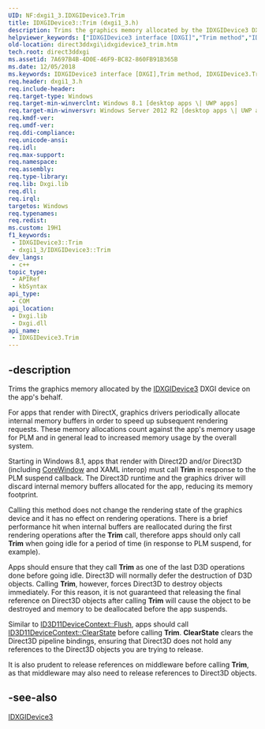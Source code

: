 ```yaml
---
UID: NF:dxgi1_3.IDXGIDevice3.Trim
title: IDXGIDevice3::Trim (dxgi1_3.h)
description: Trims the graphics memory allocated by the IDXGIDevice3 DXGI device on the app's behalf.
helpviewer_keywords: ["IDXGIDevice3 interface [DXGI]","Trim method","IDXGIDevice3.Trim","IDXGIDevice3::Trim","Trim","Trim method [DXGI]","Trim method [DXGI]","IDXGIDevice3 interface","direct3ddxgi.idxgidevice3_trim","dxgi1_3/IDXGIDevice3::Trim"]
old-location: direct3ddxgi\idxgidevice3_trim.htm
tech.root: direct3ddxgi
ms.assetid: 7A697B4B-4D0E-46F9-BC82-860FB91B365B
ms.date: 12/05/2018
ms.keywords: IDXGIDevice3 interface [DXGI],Trim method, IDXGIDevice3.Trim, IDXGIDevice3::Trim, Trim, Trim method [DXGI], Trim method [DXGI],IDXGIDevice3 interface, direct3ddxgi.idxgidevice3_trim, dxgi1_3/IDXGIDevice3::Trim
req.header: dxgi1_3.h
req.include-header: 
req.target-type: Windows
req.target-min-winverclnt: Windows 8.1 [desktop apps \| UWP apps]
req.target-min-winversvr: Windows Server 2012 R2 [desktop apps \| UWP apps]
req.kmdf-ver: 
req.umdf-ver: 
req.ddi-compliance: 
req.unicode-ansi: 
req.idl: 
req.max-support: 
req.namespace: 
req.assembly: 
req.type-library: 
req.lib: Dxgi.lib
req.dll: 
req.irql: 
targetos: Windows
req.typenames: 
req.redist: 
ms.custom: 19H1
f1_keywords:
 - IDXGIDevice3::Trim
 - dxgi1_3/IDXGIDevice3::Trim
dev_langs:
 - c++
topic_type:
 - APIRef
 - kbSyntax
api_type:
 - COM
api_location:
 - Dxgi.lib
 - Dxgi.dll
api_name:
 - IDXGIDevice3.Trim
---
```


## -description

Trims the graphics memory allocated by the <a href="/windows/desktop/api/dxgi1_3/nn-dxgi1_3-idxgidevice3">IDXGIDevice3</a> DXGI device on the app's behalf.

For apps that render with DirectX, graphics drivers periodically allocate internal memory buffers in order to speed up subsequent rendering requests. These memory allocations count against the app's memory usage for PLM  and in general lead to increased memory usage by the overall system.

Starting in Windows 8.1, apps that render with Direct2D and/or Direct3D (including <a href="/uwp/api/Windows.UI.Core.CoreWindow">CoreWindow</a> and XAML interop) must call <b>Trim</b> in response to the PLM suspend callback. The Direct3D runtime and the graphics driver will discard internal memory buffers allocated for the app, reducing its memory footprint.

Calling this method does not change the rendering state of the graphics device and it has no effect on rendering operations. There is a brief performance hit when internal buffers are reallocated during the first rendering operations after the <b>Trim</b> call, therefore apps should only call <b>Trim</b> when going idle for a period of time (in response to PLM suspend, for example).

Apps should ensure that they call <b>Trim</b> as one of the last D3D operations done before going idle. Direct3D will normally defer the destruction of D3D objects. Calling <b>Trim</b>, however, forces Direct3D to destroy objects immediately. For this reason, it is not guaranteed that releasing the final reference on Direct3D objects after calling <b>Trim</b> will cause the object to be destroyed and memory to be deallocated  before the app suspends.

Similar to <a href="/windows/desktop/api/d3d11/nf-d3d11-id3d11devicecontext-flush">ID3D11DeviceContext::Flush</a>, apps should call <a href="/windows/desktop/api/d3d11/nf-d3d11-id3d11devicecontext-clearstate">ID3D11DeviceContext::ClearState</a> before calling <b>Trim</b>. <b>ClearState</b> clears the Direct3D pipeline bindings, ensuring that Direct3D does not hold any references to the Direct3D objects you are trying to release.

It is also prudent to release references on middleware before calling <b>Trim</b>, as that middleware may also need to release references
to Direct3D objects.

## -see-also

<a href="/windows/desktop/api/dxgi1_3/nn-dxgi1_3-idxgidevice3">IDXGIDevice3</a>